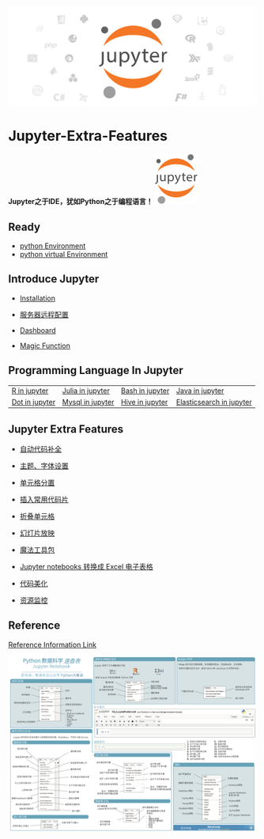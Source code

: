 ![](/image/jupyter_logo1.png)

# Jupyter-Extra-Features

#### Jupyter之于IDE，犹如Python之于编程语言！ ![](/image/jupyter_logo.svg)

## Ready
- [python Environment](/ExtraFeatures/python.md)
- [python virtual Environment](/ExtraFeatures/conda_environment.md)

## Introduce Jupyter

- [Installation](/ExtraFeatures/introduce.md)

- [服务器远程配置](/ExtraFeatures/fuwuqi.md)

- [Dashboard](/ExtraFeatures/dashboard.md)

- [Magic Function](/ExtraFeatures/magic.md)

## Programming Language In Jupyter

|  |  |  |  |
| --- | --- | --- | --- |
| [R in jupyter](/ExtraFeatures/R_in_Jupyter.md) | [Julia in jupyter](/ExtraFeatures/Julia_in_Jupyter.md) | [Bash in jupyter](/ExtraFeatures/Bash_in_Jupyter.md) | [Java in jupyter](/ExtraFeatures/Java_in_Jupyter.md) |
| [Dot in jupyter](/ExtraFeatures/Dot_in_Jupyter.md) | [Mysql in jupyter](/ExtraFeatures/mysql_in_Jupyter.md) | [Hive in jupyter](/ExtraFeatures/hive_in_Jupyter.md) | [Elasticsearch in jupyter](/ExtraFeatures/elasticsearch_in_Jupyter.md)  |

## Jupyter Extra Features

- [自动代码补全](/ExtraFeatures/%E8%87%AA%E5%8A%A8%E4%BB%A3%E7%A0%81%E8%A1%A5%E5%85%A8.md)

- [主题、字体设置](/ExtraFeatures/%E4%B8%BB%E9%A2%98%E5%AD%97%E4%BD%93%E8%AE%BE%E7%BD%AE.md)

- [单元格分置](/ExtraFeatures/Split_Cells_Notebook.md)

- [插入常用代码片](/ExtraFeatures/Snippets.md)

- [折叠单元格](/ExtraFeatures/Collapsible_Headings.md)

- [幻灯片放映](/ExtraFeatures/Slideshow.md)

- [魔法工具包](/ExtraFeatures/widgets.md)

- [Jupyter notebooks 转换成 Excel 电子表格](/ExtraFeatures/nb2xls.md)

- [代码美化](/ExtraFeatures/prettify.md)

- [资源监控](/ExtraFeatures/nbreuse.md)

## Reference

[Reference Information Link](/ExtraFeatures/reference.md)


![](/image/Python_Jupyter_Notebook.png)
